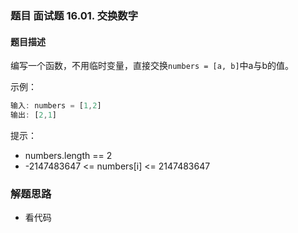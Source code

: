 ### 题目 面试题 16.01. 交换数字
#### 题目描述
编写一个函数，不用临时变量，直接交换`numbers = [a, b]`中a与b的值。

示例：

```js
输入: numbers = [1,2]
输出: [2,1]
```
提示：

- numbers.length == 2
- -2147483647 <= numbers[i] <= 2147483647


### 解题思路
- 看代码